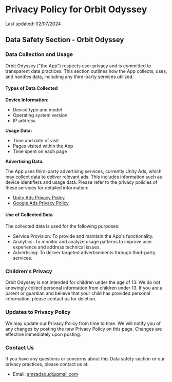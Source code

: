 <!DOCTYPE html>
<html lang="en">
<head>
    <meta charset="UTF-8">
    <meta name="viewport" content="width=device-width, initial-scale=1.0">
    <title>Privacy Policy for Orbit Odyssey</title>
    <!-- Bootstrap CSS -->
    <link href="https://stackpath.bootstrapcdn.com/bootstrap/4.5.2/css/bootstrap.min.css" rel="stylesheet">
</head>
<body>
    <div class="container">
        <h1 class="mt-5">Privacy Policy for Orbit Odyssey</h1>
        <p>Last updated: 02/07/2024</p> <!-- Updated date -->
        <h2>Data Safety Section - Orbit Odyssey</h2>
        <h3>Data Collection and Usage</h3>
        <p>Orbit Odyssey ("the App") respects user privacy and is committed to transparent data practices. This section outlines how the App collects, uses, and handles data, including any third-party services utilized.</p>
        <h4>Types of Data Collected</h4>
        <p><strong>Device Information:</strong></p>
        <ul>
            <li>Device type and model</li>
            <li>Operating system version</li>
            <li>IP address</li>
        </ul>
        <p><strong>Usage Data:</strong></p>
        <ul>
            <li>Time and date of visit</li>
            <li>Pages visited within the App</li>
            <li>Time spent on each page</li>
        </ul>
        <p><strong>Advertising Data:</strong></p>
        <p>The App uses third-party advertising services, currently Unity Ads, which may collect data to deliver relevant ads. This includes information such as device identifiers and usage data. Please refer to the privacy policies of these services for detailed information:</p>
        <ul>
            <li><a href="https://unity3d.com/legal/privacy-policy" target="_blank">Unity Ads Privacy Policy</a></li>
            <li><a href="https://policies.google.com/technologies/ads" target="_blank">Google Ads Privacy Policy</a></li>
        </ul>
        <h4>Use of Collected Data</h4>
        <p>The collected data is used for the following purposes:</p>
        <ul>
            <li>Service Provision: To provide and maintain the App's functionality.</li>
            <li>Analytics: To monitor and analyze usage patterns to improve user experience and address technical issues.</li>
            <li>Advertising: To deliver targeted advertisements through third-party services.</li>
        </ul>
        <h3>Children's Privacy</h3>
        <p>Orbit Odyssey is not intended for children under the age of 13. We do not knowingly collect personal information from children under 13. If you are a parent or guardian and believe that your child has provided personal information, please contact us for deletion.</p>
        <h3>Updates to Privacy Policy</h3>
        <p>We may update our Privacy Policy from time to time. We will notify you of any changes by posting the new Privacy Policy on this page. Changes are effective immediately upon posting.</p>
        <h3>Contact Us</h3>
        <p>If you have any questions or concerns about this Data safety section or our privacy practices, please contact us at:</p>
        <ul>
            <li>Email: <a href="mailto:amzadaoud@gmail.com">amzadaoud@gmail.com</a></li>
        </ul>
    </div>
    <!-- Bootstrap JS and dependencies -->
    <script src="https://code.jquery.com/jquery-3.5.1.slim.min.js"></script>
    <script src="https://cdn.jsdelivr.net/npm/@popperjs/core@2.5.4/dist/umd/popper.min.js"></script>
    <script src="https://stackpath.bootstrapcdn.com/bootstrap/4.5.2/js/bootstrap.min.js"></script>
</body>
</html>
